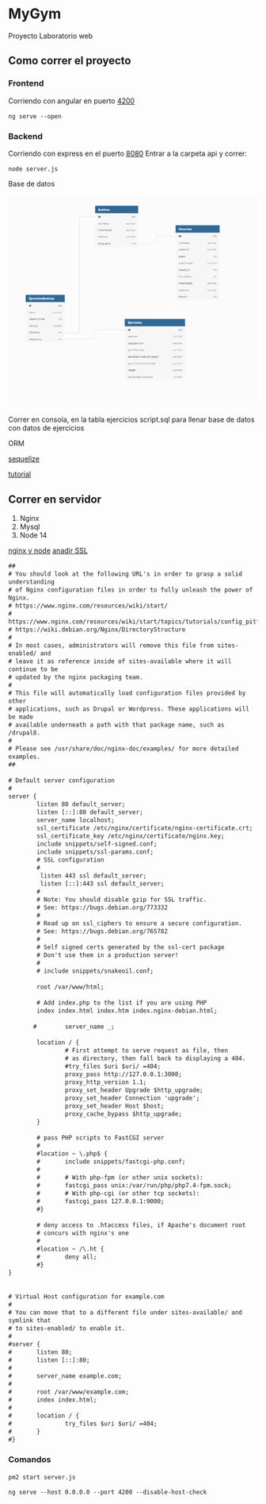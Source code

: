 # MyGym
Proyecto Laboratorio web

## Como correr el proyecto


### Frontend

Corriendo con angular en puerto [4200](http://localhost:4200/)

```
ng serve --open
```

### Backend

Corriendo con express en el puerto [8080](http://localhost:8080/)
Entrar a la carpeta api y correr:

```
node server.js
```

Base de datos


![Base de datos](./assets/BaseDatos.PNG)

Correr en consola, en la tabla ejercicios script.sql para llenar base de datos con datos de ejercicios

ORM

[sequelize](https://sequelize.org/master/)

[tutorial](https://www.youtube.com/watch?v=Crk_5Xy8GMA&ab_channel=PedroTech)


## Correr en servidor

1) Nginx
2) Mysql
3) Node 14

[nginx y node](https://aws.plainenglish.io/deploying-a-nodejs-application-in-aws-ec2-c1618b9b3874)
[anadir SSL](https://www.techrepublic.com/article/how-to-enable-ssl-on-nginx/)

```
##
# You should look at the following URL's in order to grasp a solid understanding
# of Nginx configuration files in order to fully unleash the power of Nginx.
# https://www.nginx.com/resources/wiki/start/
# https://www.nginx.com/resources/wiki/start/topics/tutorials/config_pitfalls/
# https://wiki.debian.org/Nginx/DirectoryStructure
#
# In most cases, administrators will remove this file from sites-enabled/ and
# leave it as reference inside of sites-available where it will continue to be
# updated by the nginx packaging team.
#
# This file will automatically load configuration files provided by other
# applications, such as Drupal or Wordpress. These applications will be made
# available underneath a path with that package name, such as /drupal8.
#
# Please see /usr/share/doc/nginx-doc/examples/ for more detailed examples.
##

# Default server configuration
#
server {
        listen 80 default_server;
        listen [::]:80 default_server;
        server_name localhost;
        ssl_certificate /etc/nginx/certificate/nginx-certificate.crt;
        ssl_certificate_key /etc/nginx/certificate/nginx.key;
        include snippets/self-signed.conf;
        include snippets/ssl-params.conf;    
        # SSL configuration
        #
         listen 443 ssl default_server;
         listen [::]:443 ssl default_server;
        #
        # Note: You should disable gzip for SSL traffic.
        # See: https://bugs.debian.org/773332
        #
        # Read up on ssl_ciphers to ensure a secure configuration.
        # See: https://bugs.debian.org/765782
        #
        # Self signed certs generated by the ssl-cert package
        # Don't use them in a production server!
        #
        # include snippets/snakeoil.conf;

        root /var/www/html;

        # Add index.php to the list if you are using PHP
        index index.html index.htm index.nginx-debian.html;

       #        server_name _;

        location / {
                # First attempt to serve request as file, then
                # as directory, then fall back to displaying a 404.
                #try_files $uri $uri/ =404;
                proxy_pass http://127.0.0.1:3000;            
                proxy_http_version 1.1;
                proxy_set_header Upgrade $http_upgrade;
                proxy_set_header Connection 'upgrade';
                proxy_set_header Host $host;
                proxy_cache_bypass $http_upgrade;
        }

        # pass PHP scripts to FastCGI server
        #
        #location ~ \.php$ {
        #       include snippets/fastcgi-php.conf;
        #
        #       # With php-fpm (or other unix sockets):
        #       fastcgi_pass unix:/var/run/php/php7.4-fpm.sock;
        #       # With php-cgi (or other tcp sockets):
        #       fastcgi_pass 127.0.0.1:9000;
        #}

        # deny access to .htaccess files, if Apache's document root
        # concurs with nginx's one
        #
        #location ~ /\.ht {
        #       deny all;
        #}
}


# Virtual Host configuration for example.com
#
# You can move that to a different file under sites-available/ and symlink that
# to sites-enabled/ to enable it.
#
#server {
#       listen 80;
#       listen [::]:80;
#
#       server_name example.com;
#
#       root /var/www/example.com;
#       index index.html;
#
#       location / {
#               try_files $uri $uri/ =404;
#       }
#}
```



### Comandos

```
pm2 start server.js 
```


```
ng serve --host 0.0.0.0 --port 4200 --disable-host-check
```
